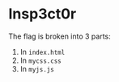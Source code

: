 # Insp3ct0r

The flag is broken into 3 parts:

1. In `index.html`
2. In `mycss.css`
3. In `myjs.js`
